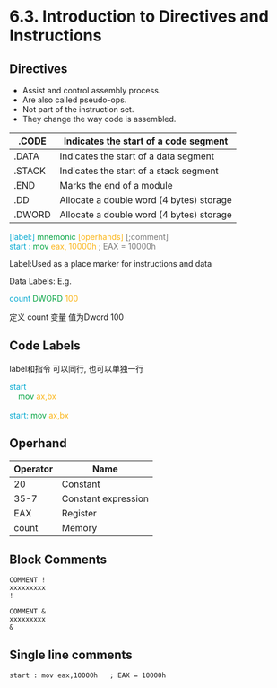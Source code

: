 # 6.3. Introduction to Directives and Instructions

## Directives
* Assist and control assembly process.
* Are also called pseudo-ops.
* Not part of the instruction set.
* They change the way code is assembled.

| .CODE | Indicates the start of a code segment |
| ------ | ---------------------------------------- |
| .DATA | Indicates the start of a data segment |
| .STACK | Indicates the start of a stack segment |
| .END | Marks the end of a module |
| .DD | Allocate a double word (4 bytes) storage |
| .DWORD | Allocate a double word (4 bytes) storage |

<div class="op">
  <span>[label:] </span>
  <span>mnemonic</span>
  <span>[operhands]</span>
  <span>[;comment]</span>
</div>

<div class="op">
  <span>start : </span>
  <span>mov </span>
  <span>eax, 10000h</span>
  <span>; EAX = 10000h</span>
</div>

Label:Used as a place marker for instructions and data

Data Labels: E.g.

<div class="op">
  <span>count</span>
  <span>DWORD</span>
  <span>100</span>
  <span></span>
</div>

定义 count 变量 值为Dword 100

## Code Labels

label和指令 可以同行, 也可以单独一行


<div class="op"> <span>start</span> </div>
<div class="op"> <span>&nbsp;&nbsp;&nbsp;&nbsp;</span><span>mov </span><span>ax,bx</span> </div>
<br>
<div class="op"> <span>start: </span><span>mov </span><span>ax,bx</span> </div>

## Operhand

| Operator | Name                |
| -------- | ------------------- |
| 20       | Constant            |
| 35-7     | Constant expression |
| EAX      | Register            |
| count    | Memory              |

## Block Comments

```
COMMENT !
xxxxxxxxx
!

COMMENT &
xxxxxxxxx
&
```
## Single line comments

```
start : mov eax,10000h   ; EAX = 10000h
```


<style>
  .blue {
    color: blue;
  }

  .red {
    color: #cb0a23;
  }

  .op {
    font-weight: 400;
  }

  .op span:nth-child(1) {
    color: #06aad1;
  }

  .op span:nth-child(2) {
    color: #06a543;
  }

  .op span:nth-child(3) {
    color: #fbb517;
  }

  .op span:nth-child(4) {
    color: #797979;
  }

</style>
